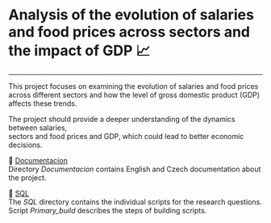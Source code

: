 # Analysis of the evolution of salaries and food prices across sectors and the impact of GDP &#128200;

---


This project focuses on examining the evolution of salaries and food prices  
across different sectors and how the level of gross domestic product (GDP) affects these trends.

The project should provide a deeper understanding of the dynamics between salaries,  
sectors and food prices and GDP, which could lead to better economic decisions.

&#128220; [Documentacion](https://github.com/seidon93/SQL_food_availability/tree/Developer/Documentacion)  
Directory *Documentacion* contains English and Czech documentation about the project.


&#128194; [SQL](https://github.com/seidon93/SQL_food_availability/tree/Developer/SQL)  
The *SQL* directory contains the individual scripts for the research questions. 
Script *Primary_build* describes the steps of building scripts.

